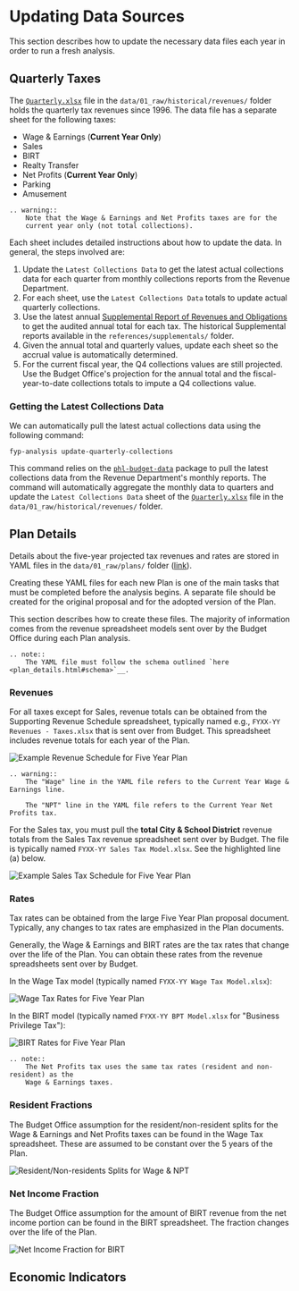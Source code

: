 # Updating Data Sources

This section describes how to update the necessary data files each year
in order to run a fresh analysis.

## Quarterly Taxes

The [`Quarterly.xlsx`](https://github.com/PhiladelphiaController/five-year-plan-analysis/blob/main/data/01_raw/historical/revenues/Quarterly.xlsx) file in the `data/01_raw/historical/revenues/` folder holds the 
quarterly tax revenues since 1996. The data file has a separate sheet
for the following taxes:

- Wage & Earnings (**Current Year Only**)
- Sales
- BIRT
- Realty Transfer
- Net Profits (**Current Year Only**)
- Parking 
- Amusement

```eval_rst
.. warning::
    Note that the Wage & Earnings and Net Profits taxes are for the 
    current year only (not total collections).
```

Each sheet includes detailed instructions about how to update the 
data. In general, the steps involved are:

1. Update the `Latest Collections Data` to get the latest actual collections data for each quarter from monthly collections reports from the Revenue Department.
1. For each sheet, use the `Latest Collections Data` totals to update
actual quarterly collections.
1. Use the latest annual [Supplemental Report of Revenues and Obligations](https://www.phila.gov/departments/office-of-the-director-of-finance/financial-reports/#/supplemental-report-of-revenues-and-obligations) to 
get the audited annual total for each tax. The historical Supplemental reports available in the `references/supplementals/` folder.
1. Given the annual total and quarterly values, update each sheet so the accrual value is automatically determined.
1. For the current fiscal year, the Q4 collections values are still projected. 
Use the Budget Office's projection for the annual total and the fiscal-year-to-date collections totals to impute a Q4 collections value.

### Getting the Latest Collections Data

We can automatically pull the latest actual collections data using the following command:

```
fyp-analysis update-quarterly-collections
```

This command relies on the [`phl-budget-data`](https://github.com/PhiladelphiaController/phl-budget-data) package to pull the latest collections data from the Revenue Department's monthly reports. The command will automatically aggregate the monthly 
data to quarters and update the `Latest Collections Data` sheet of the [`Quarterly.xlsx`](https://github.com/PhiladelphiaController/five-year-plan-analysis/blob/main/data/01_raw/historical/revenues/Quarterly.xlsx) file in the `data/01_raw/historical/revenues/` folder.


## Plan Details

Details about the five-year projected tax revenues and rates are stored 
in YAML files in the `data/01_raw/plans/` folder ([link](https://github.com/PhiladelphiaController/five-year-plan-analysis/tree/main/data/01_raw/plans)). 

Creating these YAML files for each new Plan is one of the main tasks that must be completed
before the analysis begins. A separate file should be created for the original proposal
and for the adopted version of the Plan.

This section describes how to create these files. The majority of information comes from the 
revenue spreadsheet models sent over by the Budget Office during each Plan analysis. 

```eval_rst
.. note::
    The YAML file must follow the schema outlined `here <plan_details.html#schema>`__.
```

### Revenues

For all taxes except for Sales, revenue totals can be obtained from the Supporting 
Revenue Schedule spreadsheet, typically named e.g., `FYXX-YY Revenues - Taxes.xlsx`
that is sent over from Budget. This spreadsheet includes revenue totals for each 
year of the Plan.

![Example Revenue Schedule for Five Year Plan](/_static/img/revenue-schedule-example.png)

```eval_rst
.. warning::
    The "Wage" line in the YAML file refers to the Current Year Wage & Earnings line.

    The "NPT" line in the YAML file refers to the Current Year Net Profits tax.
```

For the Sales tax, you must pull the **total City & School District** revenue totals from 
the Sales Tax revenue spreadsheet sent over by Budget. The file is typically named 
`FYXX-YY Sales Tax Model.xlsx`. See the highlighted line (a) below.

![Example Sales Tax Schedule for Five Year Plan](/_static/img/sales-tax-example.png)

### Rates

Tax rates can be obtained from the large Five Year Plan proposal document. Typically, 
any changes to tax rates are emphasized in the Plan documents. 

Generally, the Wage & Earnings and BIRT rates are the tax rates that change
over the life of the Plan. You can obtain these rates from the revenue spreadsheets 
sent over by Budget. 

In the Wage Tax model (typically named `FYXX-YY Wage Tax Model.xlsx`):

![Wage Tax Rates for Five Year Plan](/_static/img/wage-rates-example.png)

In the BIRT model (typically named `FYXX-YY BPT Model.xlsx` for "Business Privilege Tax"):

![BIRT Rates for Five Year Plan](/_static/img/birt-rates-example.png)


```eval_rst
.. note::
    The Net Profits tax uses the same tax rates (resident and non-resident) as the 
    Wage & Earnings taxes.
```

### Resident Fractions

The Budget Office assumption for the resident/non-resident splits for the Wage & Earnings
and Net Profits taxes can be found in the Wage Tax spreadsheet. These are assumed 
to be constant over the 5 years of the Plan.

![Resident/Non-residents Splits for Wage & NPT](/_static/img/resident-splits.png)

### Net Income Fraction

The Budget Office assumption for the amount of BIRT revenue from the net income 
portion can be found in the BIRT spreadsheet. The fraction changes over the life of 
the Plan.

![Net Income Fraction for BIRT](/_static/img/net-income-fraction-example.png)


## Economic Indicators
